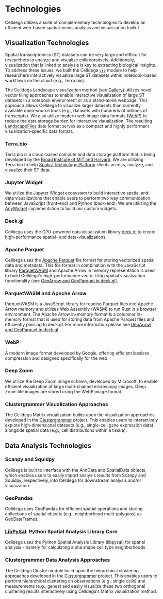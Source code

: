 # Technologies
Celldega utilizes a suite of complementary technologies to develop an efficient web-based spatial-omics analysis and visualization toolkit.

## Visualization Technologies
Spatial transcriptomics (ST) datasets can be very large and difficult for researchers to analyze and visualize collaboratively. Additionally, visualization that is linked to analysis is key to extracting biological insights. To address these issues, we built the Celldega [`viz`](../python/viz/) module to help researchers interactively visualize large ST datasets within notebook-based workflows on the cloud (e.g., Terra.bio).

The Celldega Landscape visualization method (see [Gallery](../gallery)) utilizes novel vector tiling approaches to enable interactive visualization of large ST datasets in a notebook environment or as a stand-alone webpage. This approach allows Celldega to visualize larger datasets than currently available open-source tools (e.g., datasets with hundreds of millions of transcripts). We also utilize modern web image data formats ([WebP](#webp)) to reduce the data storage burden for interactive visualization. The resulting [LandscapeFiles](../overview/file_formats.md#landscapefiles) data format serves as a compact and highly performant visualization-specific data format.

### Terra.bio
Terra.bio is a cloud-based compute and data storage platform that is being developed by the <a href='https://www.broadinstitute.org/spatial-technology-platform' target='_blank'>Broad Institute of MIT and Harvard</a>. We are utilizing Terra.bio to help <a href='https://www.broadinstitute.org/spatial-technology-platform' target='_blank'>Spatial Technology Platform</a> clients access, analyze, and visualize their ST data.

### Jupyter Widget
We utilize the Jupyter Widget ecosystem to build interactive spatial and data visualizations that enable users to perform two way communication between JavaScript (front-end) and Python (back-end). We are utilizing the <a href='https://anywidget.dev/' target='_blank'>AnyWidget</a> implementation to build our custom widgets.

### Deck.gl
Celldega uses the GPU-powered data visualization library <a href='https://deck.gl/' target='_blank'>deck.gl</a> to create high-performance spatial- and data-visualizations.

### Apache Parquet
Celldega uses the <a href='https://parquet.apache.org/' target='_blank'>Apache Parquet</a> file format for storing vectorized spatial data and metadata. This file format in combination with the JavaScript library [ParquetWASM](#parquetwasm-and-apache-arrow) and Apache Arrow in memory representation is used to build Celldega's high-performance vector tiling spatial visualization functionality (see <a href='https://observablehq.com/@kylebarron/geoarrow-and-geoparquet-in-deck-gl' target='_blank'>GeoArrow and GeoParquet in deck.gl</a>).

### ParquetWASM and Apache Arrow
ParquetWASM is a JavaScript library for reading Parquet files into Apache Arrow memory and utilizes Web Assembly (WASM) to run Rust in a browser environment. The Apache Arrow in-memory format is a columnar in-memory format that is used for storing data from Apache Parquet files and efficiently passing to deck.gl. For more information please see <a href='https://observablehq.com/@kylebarron/geoarrow-and-geoparquet-in-deck-gl' target='_blank'>GeoArrow and GeoParquet in deck.gl</a>.

### WebP
A modern image format developed by Google, offering efficient lossless compression and designed specifically for the web.

### Deep Zoom
We utilize the Deep Zoom image schema, developed by Microsoft, to enable efficient visualization of large multi-channel microscopy images. Deep Zoom tile images are stored using the WebP image format.

### Clustergrammer Visualization Approaches
The Celldega Matrix visualization builds upon the visualization approaches developed in the <a href='https://clustergrammer.readthedocs.io/' target='_blank'>Clustergrammer</a> project. This enables users to interactively explore high-dimensional datasets (e.g., single-cell gene expression data) alongside spatial data (e.g., cell distributions within a tissue).

## Data Analysis Technologies

### Scanpy and Squidpy
Celldega is built to interface with the AnnData and SpatialData objects, which enables users to easily import analysis results from Scanpy and Squidpy, respectively, into Celldega for downstream analysis and/or visuaization.

### GeoPandas
Celldega uses GeoPandas for efficient spatial operations and storing collections of spatial objects (e.g., neighborhood multi-polygons) as GeoDataFrames.

### <a href='https://pysal.org/libpysal/' target='_blank'>LibPySal</a>: Python Spatial Analysis Library Core
Celldega uses the Python Spatial Analysis Library (libpysal) for spatial analysis - namely for calculating alpha shape cell type neighborhoods.

### Clustergrammer Data Analysis Approaches
The Celldega Cluster module build upon the hierarchical clustering approaches developed in the <a href='https://clustergrammer.readthedocs.io/' target='_blank'>Clustergrammer</a> project. This enables users to perform hierarchical clustering on observations (e.g., single cells) and measurements (e.g., genes) and easily visualize these two orthogonal clustering results interactively using Celldega's Matrix visualization method.